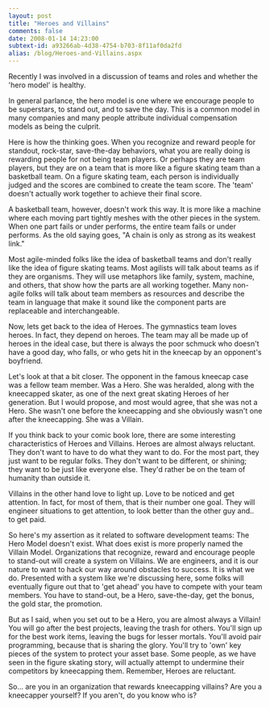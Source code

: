 ```yaml
---
layout: post
title: "Heroes and Villains"
comments: false
date: 2008-01-14 14:23:00
subtext-id: a93266ab-4d38-4754-b703-8f11af0da2fd
alias: /blog/Heroes-and-Villains.aspx
---
```



Recently I was involved in a discussion of teams and roles and whether the 'hero model' is healthy.

In general parlance, the hero model is one where we encourage people to be superstars, to stand out, and to save the day. This is a common model in many companies and many people attribute individual compensation models as being the culprit.

Here is how the thinking goes. When you recognize and reward people for standout, rock-star, save-the-day behaviors, what you are really doing is rewarding people for not being team players. Or perhaps they are team players, but they are on a team that is more like a figure skating team than a basketball team. On a figure skating team, each person is individually judged and the scores are combined to create the team score. The 'team' doesn't actually work together to achieve their final score.

A basketball team, however, doesn't work this way. It is more like a machine where each moving part tightly meshes with the other pieces in the system. When one part fails or under performs, the entire team fails or under performs. As the old saying goes, "A chain is only as strong as its weakest link."

Most agile-minded folks like the idea of basketball teams and don't really like the idea of figure skating teams. Most agilists will talk about teams as if they are organisms. They will use metaphors like family, system, machine, and others, that show how the parts are all working together. Many non-agile folks will talk about team members as resources and describe the team in language that make it sound like the component parts are replaceable and interchangeable.

Now, lets get back to the idea of Heroes. The gymnastics team loves heroes. In fact, they depend on heroes. The team may all be made up of heroes in the ideal case, but there is always the poor schmuck who doesn't have a good day, who falls, or who gets hit in the kneecap by an opponent's boyfriend.

Let's look at that a bit closer. The opponent in the famous kneecap case was a fellow team member. Was a Hero. She was heralded, along with the kneecapped skater, as one of the next great skating Heroes of her generation. But I would propose, and most would agree, that she was not a Hero. She wasn't one before the kneecapping and she obviously wasn't one after the kneecapping. She was a Villain.

If you think back to your comic book lore, there are some interesting characteristics of Heroes and Villains. Heroes are almost always reluctant. They don't want to have to do what they want to do. For the most part, they just want to be regular folks. They don't want to be different, or shining; they want to be just like everyone else. They'd rather be on the team of humanity than outside it.

Villains in the other hand love to light up. Love to be noticed and get attention. In fact, for most of them, that is their number one goal. They will engineer situations to get attention, to look better than the other guy and.. to get paid.

So here's my assertion as it related to software development teams: The Hero Model doesn't exist. What does exist is more properly named the Villain Model. Organizations that recognize, reward and encourage people to stand-out will create a system on Villains. We are engineers, and it is our nature to want to hack our way around obstacles to success. It is what we do. Presented with a system like we're discussing here, some folks will eventually figure out that to 'get ahead' you have to compete with your team members. You have to stand-out, be a Hero, save-the-day, get the bonus, the gold star, the promotion.

But as I said, when you set out to be a Hero, you are almost always a Villain! You will go after the best projects, leaving the trash for others. You'll sign up for the best work items, leaving the bugs for lesser mortals. You'll avoid pair programming, because that is sharing the glory. You'll try to 'own' key pieces of the system to protect your asset base. Some people, as we have seen in the figure skating story, will actually attempt to undermine their competitors by kneecapping them. Remember, Heroes are reluctant.

So... are you in an organization that rewards kneecapping villains? Are you a kneecapper yourself? If you aren't, do you know who is?
